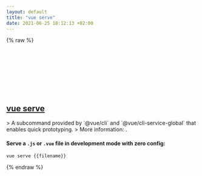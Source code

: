 ```yaml
---
layout: default
title: "vue serve"
date: 2021-06-25 18:12:13 +02:00
---
```

{% raw %}
<h2 id="vue-serve">
  <a href="/en/common/vue-serve.html">vue serve</a> <a href="#vue-serve"><svg class="icon">
    <use href="/assets/images/unicode_sprite.svg#link" />
  </svg></a>
</h2>
> A subcommand provided by `@vue/cli` and `@vue/cli-service-global` that enables quick prototyping.
> More information: <https://cli.vuejs.org/guide/prototyping.html>.

#### Serve a `.js` or `.vue` file in development mode with zero config:
```shell
vue serve {{filename}}
```
{% endraw %}